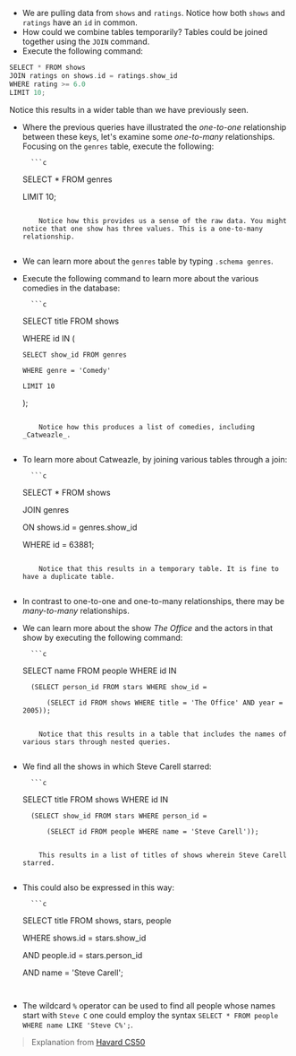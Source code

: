 - We are pulling data from `shows` and `ratings`. Notice how both `shows` and `ratings` have an `id` in common.
- How could we combine tables temporarily? Tables could be joined together using the `JOIN` command.
- Execute the following command:

```c
SELECT * FROM shows
JOIN ratings on shows.id = ratings.show_id
WHERE rating >= 6.0
LIMIT 10;
```

Notice this results in a wider table than we have previously seen.

- Where the previous queries have illustrated the _one-to-one_ relationship between these keys, let's examine some _one-to-many_ relationships. Focusing on the `genres` table, execute the following:
		
		```c

    SELECT * FROM genres

    LIMIT 10;

    ```
		
		Notice how this provides us a sense of the raw data. You might notice that one show has three values. This is a one-to-many relationship.
		

- We can learn more about the `genres` table by typing `.schema genres`.
- Execute the following command to learn more about the various comedies in the database:
		
		```c

    SELECT title FROM shows

    WHERE id IN (

      SELECT show_id FROM genres

      WHERE genre = 'Comedy'

      LIMIT 10

    );

    ```
		
		Notice how this produces a list of comedies, including _Catweazle_.
		

- To learn more about Catweazle, by joining various tables through a join:
		
		```c

    SELECT * FROM shows

    JOIN genres

    ON shows.id = genres.show_id

    WHERE id = 63881;

    ```
		
		Notice that this results in a temporary table. It is fine to have a duplicate table.
		

- In contrast to one-to-one and one-to-many relationships, there may be _many-to-many_ relationships.
- We can learn more about the show _The Office_ and the actors in that show by executing the following command:
		
		```c

    SELECT name FROM people WHERE id IN 

        (SELECT person_id FROM stars WHERE show_id = 

            (SELECT id FROM shows WHERE title = 'The Office' AND year = 2005));

    ```
		
		Notice that this results in a table that includes the names of various stars through nested queries.
		

- We find all the shows in which Steve Carell starred:
		
		```c

    SELECT title FROM shows WHERE id IN 

        (SELECT show_id FROM stars WHERE person_id = 

            (SELECT id FROM people WHERE name = 'Steve Carell'));

    ```
		
		This results in a list of titles of shows wherein Steve Carell starred.
		

- This could also be expressed in this way:
		
		```c

    SELECT title FROM shows, stars, people 

    WHERE shows.id = stars.show_id

    AND people.id = stars.person_id

    AND name = 'Steve Carell';

    ```
		

- The wildcard `%` operator can be used to find all people whose names start with `Steve C` one could employ the syntax `SELECT * FROM people WHERE name LIKE 'Steve C%';`.

> Explanation from [Havard CS50](https://cs50.harvard.edu/x/2025/notes/7/#joins)
